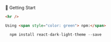 🚀 Getting Start

```html
<hr />

Using <span style="color: green"> npm:</span>
```

```js
  npm install react-dark-light-theme --save
```
